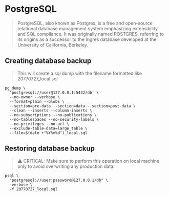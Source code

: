 # PostgreSQL

> PostgreSQL, also known as Postgres, is a free and open-source relational database management system emphasizing extensibility and SQL compliance. It was originally named POSTGRES, referring to its origins as a successor to the Ingres database developed at the University of California, Berkeley.

## Creating database backup
> This will create a sql dump with the filename formatted like 20770727_local.sql
```
pg_dump \
  'postgresql://user@127.0.0.1:5432/db' \
  --no-owner --verbose \
  --format=plain --blobs \
  --section=pre-data --section=data --section=post-data \
  --clean --inserts --column-inserts \
  --no-subscriptions --no-publications \
  --no-tablespaces --no-security-labels \
  --no-privileges --no-acl \
  --exclude-table-data=large_table \
  --file=$(date +"%Y%m%d")_local.sql
```

## Restoring database backup
> ⚠ CRITICAL: Make sure to perform this operation on local machine only to avoid overwriting any production data.
```
psql \
  "postgresql://user:password@127.0.0.1/db" \
  -verbose \
  -f 20770727_local.sql
```

